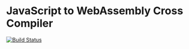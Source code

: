 # JavaScript to WebAssembly Cross Compiler
[![Build Status](https://travis-ci.org/InverseIntegral/js2wasm.svg?branch=master)](https://travis-ci.org/InverseIntegral/js2wasm)
